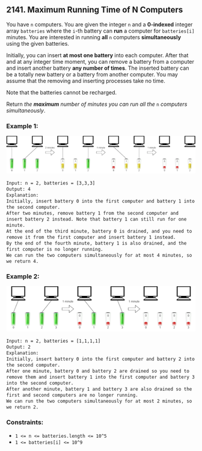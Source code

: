 ## 2141. Maximum Running Time of N Computers

You have ```n``` computers. You are given the integer ```n``` and a **0-indexed** integer array ```batteries``` where the ```i```-th battery can **run** a computer for ```batteries[i]``` minutes. You are interested in running **all** ```n``` computers **simultaneously** using the given batteries.

Initially, you can insert **at most one battery** into each computer. After that and at any integer time moment, you can remove a battery from a computer and insert another battery **any number of times**. The inserted battery can be a totally new battery or a battery from another computer. You may assume that the removing and inserting processes take no time.

Note that the batteries cannot be recharged.

Return *the **maximum** number of minutes you can run all the* ```n``` *computers simultaneously*.

### Example 1:

![Example 1](images/example1.png)

```
Input: n = 2, batteries = [3,3,3]
Output: 4
Explanation:
Initially, insert battery 0 into the first computer and battery 1 into the second computer.
After two minutes, remove battery 1 from the second computer and insert battery 2 instead. Note that battery 1 can still run for one minute.
At the end of the third minute, battery 0 is drained, and you need to remove it from the first computer and insert battery 1 instead.
By the end of the fourth minute, battery 1 is also drained, and the first computer is no longer running.
We can run the two computers simultaneously for at most 4 minutes, so we return 4.
```
### Example 2:

![Example 2](images/example2.png)

```
Input: n = 2, batteries = [1,1,1,1]
Output: 2
Explanation:
Initially, insert battery 0 into the first computer and battery 2 into the second computer.
After one minute, battery 0 and battery 2 are drained so you need to remove them and insert battery 1 into the first computer and battery 3 into the second computer.
After another minute, battery 1 and battery 3 are also drained so the first and second computers are no longer running.
We can run the two computers simultaneously for at most 2 minutes, so we return 2.
```

### Constraints:

* ```1 <= n <= batteries.length <= 10^5```
* ```1 <= batteries[i] <= 10^9```